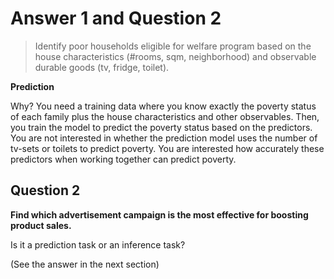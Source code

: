 # Answer 1 and Question 2

>Identify poor households eligible for welfare program based on the
house characteristics (#rooms, sqm, neighborhood) and observable
durable goods (tv, fridge, toilet).

__Prediction__

Why? You need a training data where you know exactly the poverty status of each family plus the house characteristics and other observables. Then, you train the model to predict the poverty status based on the predictors. You are not interested in whether the prediction model uses the number of tv-sets or toilets to predict poverty. You are interested how accurately these predictors when working together can predict poverty.

## Question 2

**Find which advertisement campaign is the most effective for boosting
product sales.** 

Is it a prediction task or an inference task?

(See the answer in the next section)


